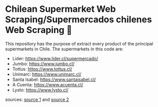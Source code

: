 # Chilean Supermarket Web Scraping/Supermercados chilenes Web Scraping 🚀

This repository has the purpose of extract every product of the principal supermarkets in Chile. The supermarkets in this code are:

* Lider: https://www.lider.cl/supermercado/ 
* Jumbo: https://www.jumbo.cl/
* Tottus: https://www.tottus.cl/
* Unimarc: https://www.unimarc.cl/
* Santa Isabel: https://www.santaisabel.cl/
* A Cuenta: https://www.acuenta.cl/
* Lysto: https://www.lysto.cl/

sources: [source 1](https://santandertrade.com/es/portal/analizar-mercados/chile/distribuir-un-producto) and [source 2](https://marketing4ecommerce.cl/top-los-supermercados-online-mas-populares-en-chile/)

